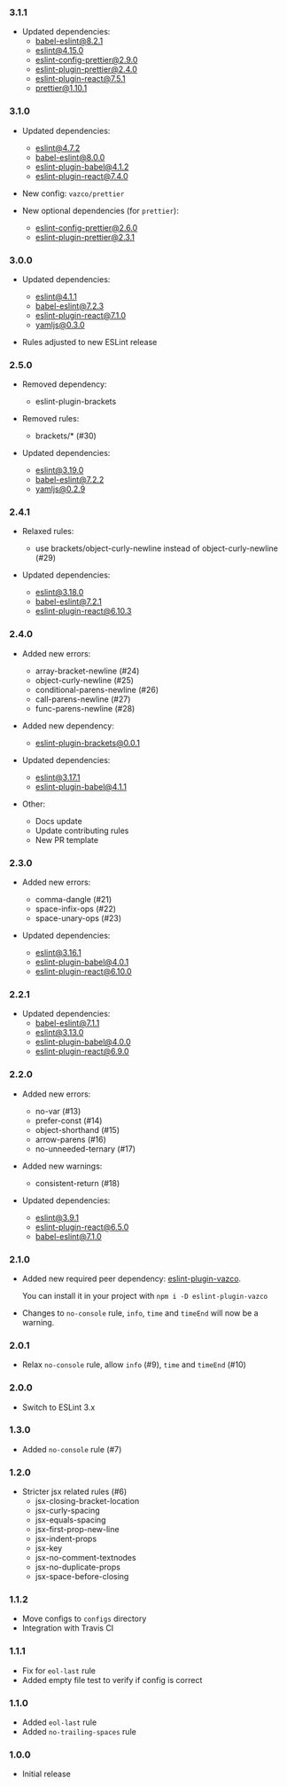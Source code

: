 ### 3.1.1

- Updated dependencies:
    - babel-eslint@8.2.1
    - eslint@4.15.0
    - eslint-config-prettier@2.9.0
    - eslint-plugin-prettier@2.4.0
    - eslint-plugin-react@7.5.1
    - prettier@1.10.1

### 3.1.0

- Updated dependencies:
    - eslint@4.7.2
    - babel-eslint@8.0.0
    - eslint-plugin-babel@4.1.2
    - eslint-plugin-react@7.4.0

- New config: `vazco/prettier`

- New optional dependencies (for `prettier`):
    - eslint-config-prettier@2.6.0
    - eslint-plugin-prettier@2.3.1

### 3.0.0

- Updated dependencies:
    - eslint@4.1.1
    - babel-eslint@7.2.3
    - eslint-plugin-react@7.1.0
    - yamljs@0.3.0
    
- Rules adjusted to new ESLint release

### 2.5.0

- Removed dependency:
    - eslint-plugin-brackets

- Removed rules:
    - brackets/* (#30)

- Updated dependencies:
    - eslint@3.19.0
    - babel-eslint@7.2.2
    - yamljs@0.2.9

### 2.4.1

- Relaxed rules:
    - use brackets/object-curly-newline instead of object-curly-newline (#29)
    
- Updated dependencies:
    - eslint@3.18.0
    - babel-eslint@7.2.1
    - eslint-plugin-react@6.10.3

### 2.4.0

- Added new errors:
    - array-bracket-newline (#24)
    - object-curly-newline (#25)
    - conditional-parens-newline (#26)
    - call-parens-newline (#27)
    - func-parens-newline (#28)

- Added new dependency:
    - eslint-plugin-brackets@0.0.1

- Updated dependencies:
    - eslint@3.17.1
    - eslint-plugin-babel@4.1.1

- Other:
    - Docs update
    - Update contributing rules
    - New PR template

### 2.3.0

- Added new errors:
    - comma-dangle (#21)
    - space-infix-ops (#22)
    - space-unary-ops (#23)

- Updated dependencies:
    - eslint@3.16.1
    - eslint-plugin-babel@4.0.1
    - eslint-plugin-react@6.10.0

### 2.2.1

- Updated dependencies:
    - babel-eslint@7.1.1
    - eslint@3.13.0
    - eslint-plugin-babel@4.0.0
    - eslint-plugin-react@6.9.0

### 2.2.0

- Added new errors:
    - no-var (#13)
    - prefer-const (#14)
    - object-shorthand (#15)
    - arrow-parens (#16)
    - no-unneeded-ternary (#17)

- Added new warnings:
    - consistent-return (#18)

- Updated dependencies:
    - eslint@3.9.1
    - eslint-plugin-react@6.5.0
    - babel-eslint@7.1.0
 
### 2.1.0

- Added new required peer dependency: [eslint-plugin-vazco](https://www.npmjs.com/package/eslint-plugin-vazco).

    You can install it in your project with `npm i -D eslint-plugin-vazco`
    
- Changes to `no-console` rule, `info`, `time` and `timeEnd` will now be a warning.

### 2.0.1

- Relax `no-console` rule, allow `info` (#9), `time` and `timeEnd` (#10)

### 2.0.0

- Switch to ESLint 3.x

### 1.3.0

- Added `no-console` rule (#7)

### 1.2.0

- Stricter jsx related rules (#6)
    - jsx-closing-bracket-location
    - jsx-curly-spacing
    - jsx-equals-spacing
    - jsx-first-prop-new-line
    - jsx-indent-props
    - jsx-key
    - jsx-no-comment-textnodes
    - jsx-no-duplicate-props
    - jsx-space-before-closing

### 1.1.2

- Move configs to `configs` directory
- Integration with Travis CI

### 1.1.1

- Fix for `eol-last` rule
- Added empty file test to verify if config is correct

### 1.1.0

- Added `eol-last` rule
- Added `no-trailing-spaces` rule

### 1.0.0

- Initial release
